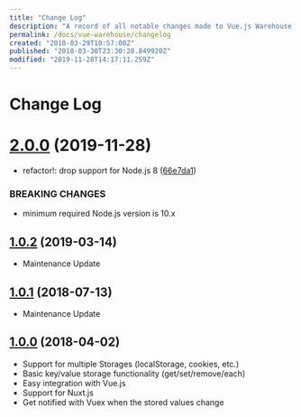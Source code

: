 ```yaml
---
title: "Change Log"
description: "A record of all notable changes made to Vue.js Warehouse."
permalink: /docs/vue-warehouse/changelog
created: "2018-03-29T10:57:00Z"
published: "2018-03-30T23:30:28.849920Z"
modified: "2019-11-28T14:17:11.259Z"
---
```


# Change Log

# [2.0.0](https://github.com/bazzite/vue-warehouse/compare/v1.0.2...v2.0.0) (2019-11-28)

* refactor!: drop support for Node.js 8 ([66e7da1](https://github.com/bazzite/vue-warehouse/commit/66e7da19e3ecfe4de2cf6d4e4b4b9d01ce6568e4))

### BREAKING CHANGES

* minimum required Node.js version is 10.x

## [1.0.2](https://github.com/bazzite/vue-warehouse/compare/v1.0.1...v1.0.2) (2019-03-14)

- Maintenance Update

## [1.0.1](https://github.com/bazzite/vue-warehouse/compare/v1.0.0...v1.0.1) (2018-07-13)

- Maintenance Update

## [1.0.0](https://github.com/bazzite/vue-warehouse/tree/v1.0.0) (2018-04-02)

- Support for multiple Storages (localStorage, cookies, etc.)
- Basic key/value storage functionality (get/set/remove/each)
- Easy integration with Vue.js
- Support for Nuxt.js
- Get notified with Vuex when the stored values change
